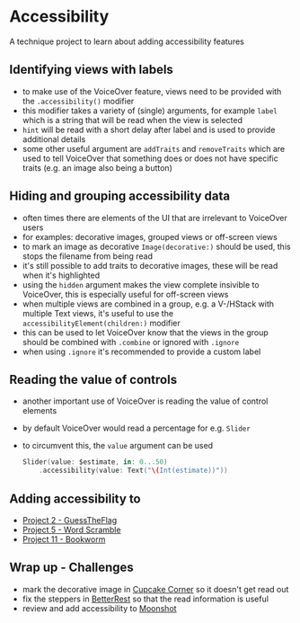 # Accessibility
A technique project to learn about adding accessibility features

## Identifying views with labels
- to make use of the VoiceOver feature, views need to be provided with the `.accessibility()` modifier
- this modifier takes a variety of (single) arguments, for example `label` which is a string that will be read when the view is selected
- `hint` will be read with a short delay after label and is used to provide additional details
- some other useful argument are `addTraits` and `removeTraits` which are used to tell VoiceOver that something does or does not have specific traits (e.g. an image also being a button)

## Hiding and grouping accessibility data
- often times there are elements of the UI that are irrelevant to VoiceOver users
- for examples: decorative images, grouped views or off-screen views
- to mark an image as decorative `Image(decorative:)` should be used, this stops the filename from being read
- it's still possible to add traits to decorative images, these will be read when it's highlighted
- using the `hidden` argument makes the view complete insivible to VoiceOver, this is especially useful for off-screen views
- when multiple views are combined in a group, e.g. a V-/HStack with multiple Text views, it's useful to use the `accessibilityElement(children:)` modifier
- this can be used to let VoiceOver know that the views in the group should be combined with `.combine` or ignored with `.ignore`
- when using `.ignore` it's recommended to provide a custom label

## Reading the value of controls
- another important use of VoiceOver is reading the value of control elements
- by default VoiceOver would read a percentage for e.g. `Slider`
- to circumvent this, the `value` argument can be used

    ```swift
    Slider(value: $estimate, in: 0...50)
        .accessibility(value: Text("\(Int(estimate))"))
    ```

## Adding accessibility to
- [Project 2 - GuessTheFlag](https://github.com/OddMagnet/100-Days-of-Swift/blob/master/016-024%20Starting%20SwiftUI/Project%202)
- [Project 5 - Word Scramble](https://github.com/OddMagnet/100-Days-of-Swift/tree/master/026-034%20Expanding%20your%20skills/Project%205)
- [Project 11 - Bookworm](https://github.com/OddMagnet/100-Days-of-Swift/tree/master/049-059%20Focus%20on%20data/Project%2011)

## Wrap up - Challenges
- mark the decorative image in [Cupcake Corner](https://github.com/OddMagnet/100-Days-of-Swift/tree/master/049-059%20Focus%20on%20data/Project%2010) so it doesn't get read out 
- fix the steppers in [BetterRest](https://github.com/OddMagnet/100-Days-of-Swift/tree/master/026-034%20Expanding%20your%20skills/Project%204) so that the read information is useful
- review and add accessibility to [Moonshot](https://github.com/OddMagnet/100-Days-of-Swift/tree/master/036-046%20Scaling%20up%20to%20bigger%20apps/Project%208)
